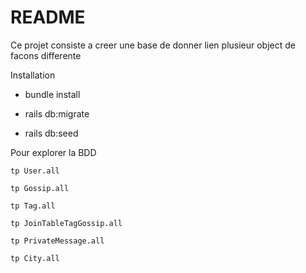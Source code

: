 # README

Ce projet consiste a creer une base de donner lien plusieur object de facons differente

Installation

* bundle install

* rails db:migrate

* rails db:seed

Pour explorer la BDD

`tp User.all`

`tp Gossip.all`

`tp Tag.all`

`tp JoinTableTagGossip.all`

`tp PrivateMessage.all`

`tp City.all`
